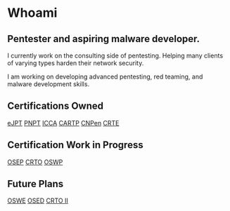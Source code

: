 # Whoami
## Pentester and aspiring malware developer.
I currently work on the consulting side of pentesting. Helping many clients of varying types harden their network security.

I am working on developing advanced pentesting, red teaming, and malware development skills.

## Certifications Owned
<a href="https://security.ine.com/certifications/ejpt-certification/">eJPT</a>
<a href="https://certifications.tcm-sec.com/pnpt/">PNPT</a>
<a href="https://ine.com/learning/certifications/internal/icca-ine-certified-cloud-associate">ICCA</a>
<a href="https://www.alteredsecurity.com/azureadlab">CARTP</a>
<a href="https://secops.group/pentesting-exams/certified-network-pentester/">CNPen</a>
<a href="https://www.alteredsecurity.com/redteamlab">CRTE</a>

## Certification Work in Progress
<a href="https://www.offsec.com/courses/pen-300/">OSEP</a>
<a href="https://training.zeropointsecurity.co.uk/courses/red-team-ops">CRTO</a>
<a href="https://www.offsec.com/courses/pen-210/">OSWP</a>

## Future Plans
<a href="https://www.offsec.com/courses/web-300/">OSWE</a>
<a href="https://www.offsec.com/courses/exp-301/">OSED</a>
<a href="">CRTO II</a>
